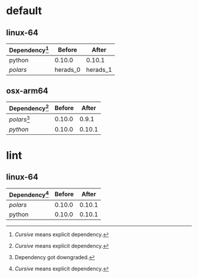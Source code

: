 # default

## linux-64

| Dependency[^1] | Before | After |
| - | - | - |
| python | 0.10.0 | 0.10.1 |
| *polars* | herads_0 | herads_1 |

## osx-arm64

| Dependency[^1] | Before | After |
| - | - | - |
| *polars*[^2] | 0.10.0 | 0.9.1 |
| *python* | 0.10.0 | 0.10.1 |

# lint

## linux-64

| Dependency[^1] | Before | After |
| - | - | - |
| *polars* | 0.10.0 | 0.10.1 |
| python | 0.10.0 | 0.10.1 |

[^1]: *Cursive* means explicit dependency.
[^2]: Dependency got downgraded.
